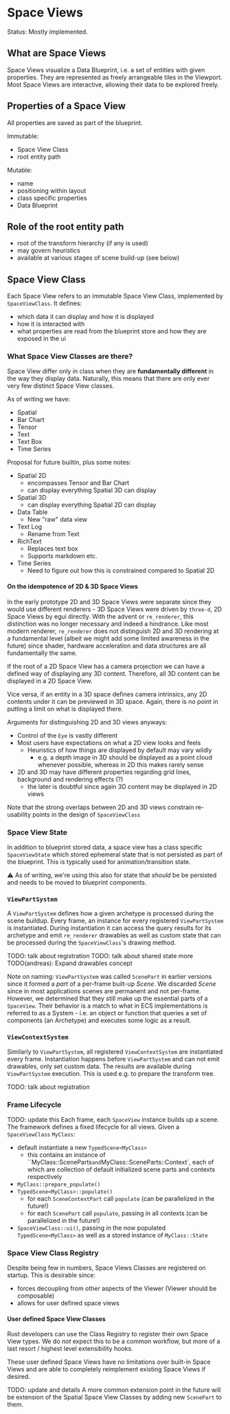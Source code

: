 # Space Views
Status: Mostly implemented.


## What are Space Views
Space Views visualize a Data Blueprint, i.e. a set of entities with given properties.
They are represented as freely arrangeable tiles in the Viewport.
Most Space Views are interactive, allowing their data to be explored freely.


## Properties of a Space View
All properties are saved as part of the blueprint.

Immutable:
* Space View Class
* root entity path

Mutable:
* name
* positioning within layout
* class specific properties
* Data Blueprint

## Role of the root entity path
* root of the transform hierarchy (if any is used)
* may govern heuristics
* available at various stages of scene build-up (see below)

## Space View Class
Each Space View refers to an immutable Space View Class, implemented by `SpaceViewClass`.
It defines:
* which data it can display and how it is displayed
* how it is interacted with
* what properties are read from the blueprint store and how they are exposed in the ui

### What Space View Classes are there?
Space View differ only in class when they are **fundamentally different** in the way they display data.
Naturally, this means that there are only ever very few distinct Space View classes.

As of writing we have:
* Spatial
* Bar Chart
* Tensor
* Text
* Text Box
* Time Series

Proposal for future builtin, plus some notes:
* Spatial 2D
  * encompasses Tensor and Bar Chart
  * can display everything Spatial 3D can display
* Spatial 3D
  * can display everything Spatial 2D can display
* Data Table
  * New "raw" data view
* Text Log
  * Rename from Text
* RichText
  * Replaces text box
  * Supports markdown etc.
* Time Series
  * Need to figure out how this is constrained compared to Spatial 2D


#### On the idempotence of 2D & 3D Space Views
In the early prototype 2D and 3D Space Views were separate since they would use different
renderers - 3D Space Views were driven by `three-d`, 2D Space Views by egui directly.
With the advent or `re_renderer`, this distinction was no longer necessary and indeed a hindrance.
Like most modern renderer, `re_renderer` does not distinguish 2D and 3D rendering at a fundamental level
(albeit we might add some limited awareness in the future) since shader, hardware acceleration and
data structures are all fundamentally the same.

If the root of a 2D Space View has a camera projection we can have a defined way of displaying any 3D content.
Therefore, all 3D content can be displayed in a 2D Space View.

Vice versa, if an entity in a 3D space defines camera intrinsics, any 2D contents under it can be previewed
in 3D space. Again, there is no point in putting a limit on what is displayed there.

Arguments for distinguishing 2D and 3D views anyways:
* Control of the `Eye` is vastly different
* Most users have expectations on what a 2D view looks and feels
  * Heuristics of how things are displayed by default may vary wildly
    * e.g. a depth image in 3D should be displayed as a point cloud whenever possible, whereas in 2D this makes rarely sense
* 2D and 3D may have different properties regarding grid lines, background and rendering effects (?)
  * the later is doubtful since again 3D content may be displayed in 2D views


Note that the strong overlaps between 2D and 3D views constrain re-usability points in the design
of `SpaceViewClass`


### Space View State
In addition to blueprint stored data, a space view has a class specific `SpaceViewState`
which stored ephemeral state that is not persisted as part of the blueprint.
This is typically used for animation/transition state.

⚠️ As of writing, we're using this also for state that *should* be be persisted and needs to be moved to
blueprint components.

### `ViewPartSystem`
A `ViewPartSystem` defines how a given archetype is processed during the scene buildup.
Every frame, an instance for every registered `ViewPartSystem` is instantiated.
During instantiation it can access the query results for its archetype and emit `re_renderer` drawables
as well as custom state that can be processed during the `SpaceViewClass`'s drawing method.

TODO: talk about registration
TODO: talk about shared state more
TODO(andreas): Expand drawables concept

Note on naming:
`ViewPartSystem` was called `ScenePart` in earlier versions since it formed a _part_ of a per-frame built-up _Scene_.
We discarded _Scene_ since in most applications scenes are permanent and not per-frame.
However, we determined that they still make up the essential parts of a `SpaceView`.
Their behavior is a match to what in ECS implementations is referred to as a System -
i.e. an object or function that queries a set of components (an Archetype) and executes some logic as a result.

### `ViewContextSystem`
Similarly to `ViewPartSystem`, all registered `ViewContextSystem` are instantiated every frame.
Instantiation happens before `ViewPartSystem` and can not emit drawables, only set custom data.
The results are available during `ViewPartSystem` execution.
This is used e.g. to prepare the transform tree.

TODO: talk about registration

### Frame Lifecycle
TODO: update this
Each frame, each `SpaceView` instance builds up a scene. The framework defines a fixed lifecycle for all views.
Given a `SpaceViewClass` `MyClass`:
* default instantiate a new `TypedScene<MyClass>`
  * this contains an instance of ``MyClass::SceneParts` and `MyClass::SceneParts::Context`,
    each of which are collection of default initialized scene parts and contexts respectively
* `MyClass::prepare_populate()`
* `TypedScene<MyClass>::populate()`
  * for each `SceneContextPart` call `populate` (can be parallelized in the future!)
  * for each `ScenePart` call `populate`, passing in all contexts (can be parallelized in the future!)
* `SpaceViewClass::ui()`, passing in the now populated `TypedScene<MyClass>` as well as a stored instance of `MyClass::State`


### Space View Class Registry
Despite being few in numbers, Space Views Classes are registered on startup.
This is desirable since:
* forces decoupling from other aspects of the Viewer (Viewer should be composable)
* allows for user defined space views


#### User defined Space View Classes
Rust developers can use the Class Registry to register their own Space View types.
We do *not* expect this to be a common workflow, but more of a last resort / highest level
extensibility hooks.

These user defined Space Views have no limitations over built-in Space Views and are able
to completely reimplement existing Space Views if desired.

TODO: update and details
A more common extension point in the future will be extension of the Spatial Space View Classes
by adding new `ScenePart` to them.
